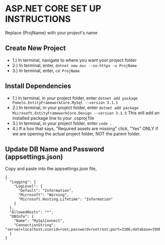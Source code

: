 # ASP.NET CORE SET UP INSTRUCTIONS
Replace {ProjName} with your project's name
## Create New Project
- 1.) In terminal, navigate to where you want your project folder
- 2.) In terminal, enter, `dotnet new mvc --no-https -o ProjName`
- 3.) In terminal, enter, `cd ProjName`
## Install Dependencies
- 1.) In terminal, in your project folder, enter `dotnet add package Pomelo.EntityFrameworkCore.MySql --version 3.1.1`
- 2.) In terminal, in your project folder, enter `dotnet add package Microsoft.EntityFrameworkCore.Design --version 3.1.5` This will add an installed package line to your .csproj file
- 3.) In terminal, in your project folder, enter `code .`
- 4.) If a box that says, "Required assets are missing" click, "Yes" ONLY if we are opening the actual project folder, NOT the parent folder.
## Update DB Name and Password (appsettings.json)
Copy and paste into the appsettings.json file, 
```
{
  "Logging": {
    "LogLevel": {
      "Default": "Information",
      "Microsoft": "Warning",
      "Microsoft.Hosting.Lifetime": "Information"
    }
  },
  "AllowedHosts": "*",
  "DBInfo": {
    "Name": "MySqlConnect",
    "ConnectionString": "server=localhost;userid=root;password=rootroot;port=3306;database=YOUR_DB_NAME;SslMode=None"
  }
}
```